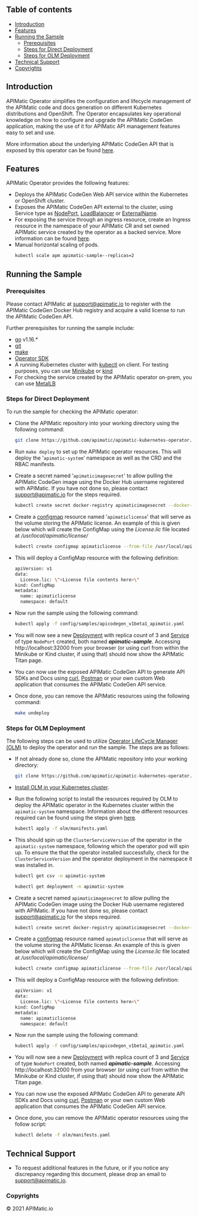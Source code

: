 ## Table of contents

* [Introduction](#introduction)
* [Features](#features)
* [Running the Sample](#running-the-sample)
  * [Prerequisites](#prerequisites)
  * [Steps for Direct Deployment](#steps-for-direct-deployment)
  * [Steps for OLM Deployment](#steps-for-olm-deployment)
* [Technical Support](#technical-support)
* [Copyrights](#copyrights)

## Introduction

APIMatic Operator simplifies the configuration and lifecycle management of the APIMatic code and docs generation on different Kubernetes distributions and OpenShift. The Operator encapsulates key operational knowledge on how to configure and upgrade the APIMatic CodeGen application, making the use of it for APIMatic API management features easy to set and use.


More information about the underlying APIMatic CodeGen API that is exposed
by this operator can be found [here](https://apimatic-core-v3-docs.netlify.app/#/http/getting-started/overview-apimatic-core).

## Features

APIMatic Operator provides the following features:
- Deploys the APIMatic CodeGen Web API service within the Kubernetes or OpenShift cluster.
- Exposes the APIMatic CodeGen API external to the cluster, using Service type as [NodePort](https://kubernetes.io/docs/concepts/services-networking/service/#nodeport), [LoadBalancer](https://kubernetes.io/docs/concepts/services-networking/service/#loadbalancer) or [ExternalName](https://kubernetes.io/docs/concepts/services-networking/service/#externalname).
- For exposing the service through an ingress resource, create an Ingress resource in the namespace of your APIMatic CR and set owned APIMatic service created by the operator as a backed service. More information can be found [here](https://kubernetes.io/docs/concepts/services-networking/ingress/).
- Manual horizontal scaling of pods.
  ```sh
  kubectl scale apm apimatic-sample--replicas=2
  ```

## Running the Sample 

### Prerequisites

Please contact APIMatic at [support@apimatic.io](mailto:support@apimatic.io) to register with the APIMatic CodeGen Docker Hub registry and acquire a valid license to run the APIMatic CodeGen API.

Further prerequisites for running the sample include:

- [go](https://golang.org/) v1.16.*
- [git](https://git-scm.com/)
- [make](https://www.gnu.org/software/make/)
- [Operator SDK](https://sdk.operatorframework.io/docs/overview/)
- A running Kubernetes cluster with [kubectl](https://kubernetes.io/docs/reference/kubectl/overview/) on client. For testing purposes, you can use [Minikube](https://minikube.sigs.k8s.io/docs/) or [kind](https://kind.sigs.k8s.io/)
- For checking the service created by the APIMatic operator on-prem, you can use [MetalLB](https://metallb.org/)

### Steps for Direct Deployment

To run the sample for checking the APIMatic operator:

- Clone the APIMatic repository into your working directory using the following command:
  ```sh  
  git clone https://github.com/apimatic/apimatic-kubernetes-operator.git  
  ```
- Run `make deploy` to set up the APIMatic operator resources. This will deploy the '`apimatic-system`' namespace as well as the CRD and the RBAC manifests.

- Create a secret named '`apimaticimagesecret`' to allow pulling the APIMatic CodeGen image using the Docker Hub username registered with APIMatic. If you have not done so, please contact support@apimatic.io for the steps required.
  ```sh
  kubectl create secret docker-registry apimaticimagesecret --docker-server=https://index.docker.io/v1/ --docker-username=<your-name> --docker-password=<your-pword> --docker-email=<your-email>
  ```
- Create a [configmap](https://kubernetes.io/docs/concepts/configuration/configmap/) resource named '`apimaticlicense`' that will serve as the volume storing the APIMatic license. An example of this is given below which will create the ConfigMap using the *License.lic* file located at */usr/local/apimatic/license/*  
  ```sh  
  kubectl create configmap apimaticlicense --from-file /usr/local/apimatic/license/License.lic
  ```
- This will deploy a ConfigMap resource with the following definition:
  ```sh
  apiVersion: v1  
  data:
    License.lic: \"<License file contents here>\"  
  kind: ConfigMap
  metadata:    
    name: apimaticlicense    
    namespace: default  
  ```
- Now run the sample using the following command:
  ```sh  
  kubectl apply -f config/samples/apicodegen_v1beta1_apimatic.yaml
  ```
- You will now see a new [Deployment](https://kubernetes.io/docs/concepts/workloads/controllers/deployment/) with replica count of 3 and [Service](https://kubernetes.io/docs/concepts/services-networking/service/) of type `NodePort` created, both named ***apimatic-sample***. Accessing http://localhost:32000 from your browser (or using curl from within the Minikube or Kind cluster, if using that) should now show the APIMatic Titan page.
- You can now use the exposed APIMatic CodeGen API to generate API SDKs and Docs using [curl](https://curl.se/), [Postman](https://www.postman.com/) or your own custom Web application that consumes the APIMatic CodeGen API service.

- Once done, you can remove the APIMatic resources using the following command:
  ```sh
  make undeploy
  ```

### Steps for OLM Deployment

The following steps can be used to utilize [Operator LifeCycle Manager (OLM)](https://olm.operatorframework.io/docs/) to deploy the operator and run the sample. The steps are as follows:

- If not already done so, clone the APIMatic repository into your working directory:
  ```sh  
  git clone https://github.com/apimatic/apimatic-kubernetes-operator.git  
  ``` 
- [Install OLM in your Kubernetes cluster](https://olm.operatorframework.io/docs/getting-started/#installing-olm-in-your-cluster).

- Run the following script to install the resources required by OLM to deploy the APIMatic operator in the Kubernetes cluster within the `apimatic-system` namespace. Information about the different resources required can be found using the steps given [here](https://olm.operatorframework.io/docs/tasks/).
  ```sh
  kubectl apply -f olm/manifests.yaml
  ```

- This should spin up the `ClusterServiceVersion` of the operator in the `apimatic-system` namespace, following which the operator pod will spin up. To ensure the that the operator installed successfully, check for the `ClusterServiceVersion` and the operator deployment in the namespace it was installed in.
  ```sh
  kubectl get csv -n apimatic-system

  kubectl get deployment -n apimatic-system
  ```

- Create a secret named `apimaticimagesecret` to allow pulling the APIMatic CodeGen image using the Docker Hub username registered with APIMatic. If you have not done so, please contact support@apimatic.io for the steps required.
  ```sh
  kubectl create secret docker-registry apimaticimagesecret --docker-server=https://index.docker.io/v1/ --docker-username=<your-name> --docker-password=<your-pword> --docker-email=<your-email>
  ```
- Create a [configmap](https://kubernetes.io/docs/concepts/configuration/configmap/) resource named `apimaticlicense` that will serve as the volume storing the APIMatic license. An example of this is given below which will create the ConfigMap using the *License.lic* file located at */usr/local/apimatic/license/*  
  ```sh  
  kubectl create configmap apimaticlicense --from-file /usr/local/apimatic/license/License.lic
  ```
- This will deploy a ConfigMap resource with the following definition:
  ```sh
  apiVersion: v1  
  data:
    License.lic: \"<License file contents here>\"  
  kind: ConfigMap
  metadata:    
    name: apimaticlicense    
    namespace: default  
  ```
- Now run the sample using the following command:
  ```sh  
  kubectl apply -f config/samples/apicodegen_v1beta1_apimatic.yaml
  ```
- You will now see a new [Deployment](https://kubernetes.io/docs/concepts/workloads/controllers/deployment/) with replica count of 3 and [Service](https://kubernetes.io/docs/concepts/services-networking/service/) of type `NodePort` created, both named ***apimatic-sample***. Accessing http://localhost:32000 from your browser (or using curl from within the Minikube or Kind cluster, if using that) should now show the APIMatic Titan page.
- You can now use the exposed APIMatic CodeGen API to generate API SDKs and Docs using [curl](https://curl.se/), [Postman](https://www.postman.com/) or your own custom Web application that consumes the APIMatic CodeGen API service.
- Once done, you can remove the APIMatic operator resources using the follow script:
  ```sh
  kubectl delete -f olm/manifests.yaml
  ```

## Technical Support

- To request additional features in the future, or if you notice any discrepancy regarding this document, please drop an email to [support@apimatic.io](mailto:support@apimatic.io).

### Copyrights

&copy; 2021 APIMatic.io